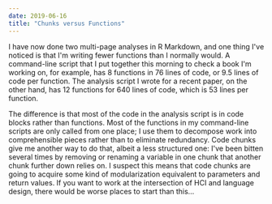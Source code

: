 ```yaml
---
date: 2019-06-16
title: "Chunks versus Functions"
---
```


I have now done two multi-page analyses in R Markdown,
and one thing I've noticed is that I'm writing fewer functions than I normally would.
A command-line script that I put together this morning to check a book I'm working on,
for example,
has 8 functions in 76 lines of code,
or 9.5 lines of code per function.
The analysis script I wrote for a recent paper,
on the other hand,
has 12 functions for 640 lines of code,
which is 53 lines per function.

The difference is that most of the code in the analysis script
is in code blocks rather than functions.
Most of the functions in my command-line scripts are only called from one place;
I use them to decompose work into comprehensible pieces
rather than to eliminate redundancy.
Code chunks give me another way to do that,
albeit a less structured one:
I've been bitten several times by removing or renaming a variable in one chunk
that another chunk further down relies on.
I suspect this means that code chunks are going to acquire some kind of modularization
equivalent to parameters and return values.
If you want to work at the intersection of HCI and language design,
there would be worse places to start than this…
